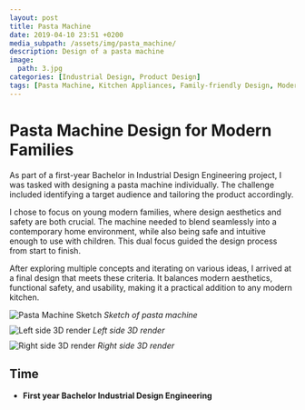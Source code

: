 ```yaml
---
layout: post
title: Pasta Machine
date: 2019-04-10 23:51 +0200
media_subpath: /assets/img/pasta_machine/
description: Design of a pasta machine
image:
  path: 3.jpg
categories: [Industrial Design, Product Design]
tags: [Pasta Machine, Kitchen Appliances, Family-friendly Design, Modern Design, Safety, 3D Modeling, Sketches]
---
```

# Pasta Machine Design for Modern Families

As part of a first-year Bachelor in Industrial Design Engineering project, I was tasked with designing a pasta machine individually. The challenge included identifying a target audience and tailoring the product accordingly.

I chose to focus on young modern families, where design aesthetics and safety are both crucial. The machine needed to blend seamlessly into a contemporary home environment, while also being safe and intuitive enough to use with children. This dual focus guided the design process from start to finish.

After exploring multiple concepts and iterating on various ideas, I arrived at a final design that meets these criteria. It balances modern aesthetics, functional safety, and usability, making it a practical addition to any modern kitchen.

<div style="display: flex; gap: 10px; flex-wrap: wrap;">
    <figure style="margin: 0;">
    <img src="1.jpg" alt="Pasta Machine Sketch" style="height: auto; width:auto;">
    <em>Sketch of pasta machine</em>
  </figure>
  <figure style="margin: 0;">
    <img src="2.jpg" alt="Left side 3D render" style="height: auto; width:auto;">
    <em>Left side 3D render</em>
  </figure>
    <figure style="margin: 0;">
    <img src="3.jpg" alt="Right side 3D render" style="height: auto; width:auto;">
    <em>Right side 3D render</em>
  </figure>
</div>

## Time    
- **First year Bachelor Industrial Design Engineering**
